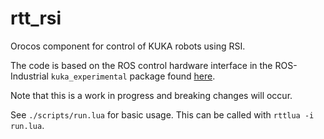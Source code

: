 # rtt_rsi

Orocos component for control of KUKA robots using RSI. 

The code is based on the ROS control hardware interface in the ROS-Industrial `kuka_experimental` package found [here](https://github.com/ros-industrial/kuka_experimental/tree/indigo-devel/kuka_rsi_hw_interface).

Note that this is a work in progress and breaking changes will occur.

See `./scripts/run.lua` for basic usage. This can be called with `rttlua -i run.lua`.